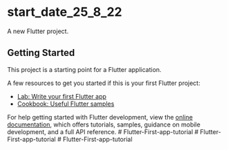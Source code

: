 # start_date_25_8_22

A new Flutter project.

## Getting Started

This project is a starting point for a Flutter application.

A few resources to get you started if this is your first Flutter project:

- [Lab: Write your first Flutter app](https://docs.flutter.dev/get-started/codelab)
- [Cookbook: Useful Flutter samples](https://docs.flutter.dev/cookbook)

For help getting started with Flutter development, view the
[online documentation](https://docs.flutter.dev/), which offers tutorials,
samples, guidance on mobile development, and a full API reference.
#   F l u t t e r - F i r s t - a p p - t u t o r i a l  
 #   F l u t t e r - F i r s t - a p p - t u t o r i a l  
 #   F l u t t e r - F i r s t - a p p - t u t o r i a l  
 